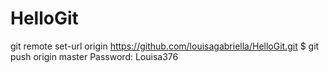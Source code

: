 # HelloGit
git remote set-url origin https://github.com/louisagabriella/HelloGit.git
$ git push origin master
Password: Louisa376
